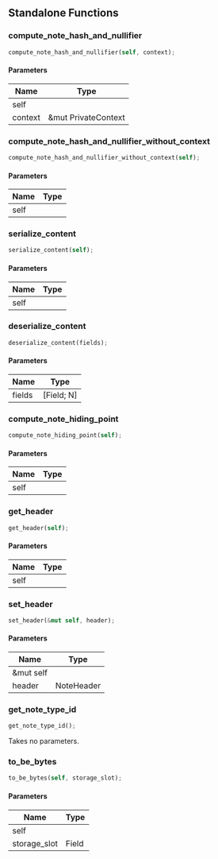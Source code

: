 ## Standalone Functions

### compute_note_hash_and_nullifier

```rust
compute_note_hash_and_nullifier(self, context);
```

#### Parameters
| Name | Type |
| --- | --- |
| self |  |
| context | &mut PrivateContext |

### compute_note_hash_and_nullifier_without_context

```rust
compute_note_hash_and_nullifier_without_context(self);
```

#### Parameters
| Name | Type |
| --- | --- |
| self |  |

### serialize_content

```rust
serialize_content(self);
```

#### Parameters
| Name | Type |
| --- | --- |
| self |  |

### deserialize_content

```rust
deserialize_content(fields);
```

#### Parameters
| Name | Type |
| --- | --- |
| fields | [Field; N] |

### compute_note_hiding_point

```rust
compute_note_hiding_point(self);
```

#### Parameters
| Name | Type |
| --- | --- |
| self |  |

### get_header

```rust
get_header(self);
```

#### Parameters
| Name | Type |
| --- | --- |
| self |  |

### set_header

```rust
set_header(&mut self, header);
```

#### Parameters
| Name | Type |
| --- | --- |
| &mut self |  |
| header | NoteHeader |

### get_note_type_id

```rust
get_note_type_id();
```

Takes no parameters.

### to_be_bytes

```rust
to_be_bytes(self, storage_slot);
```

#### Parameters
| Name | Type |
| --- | --- |
| self |  |
| storage_slot | Field |

